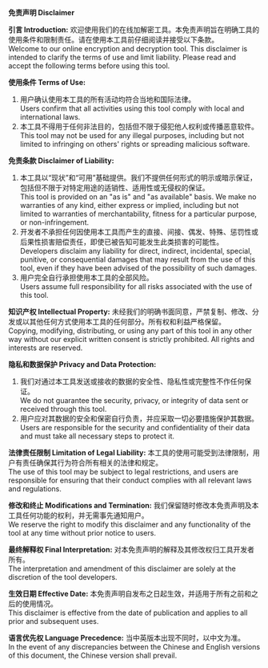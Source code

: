 **免责声明 Disclaimer**

**引言 Introduction:**
欢迎使用我们的在线加解密工具。本免责声明旨在明确工具的使用条件和限制责任。请在使用本工具前仔细阅读并接受以下条款。  
Welcome to our online encryption and decryption tool. This disclaimer is intended to clarify the terms of use and limit liability. Please read and accept the following terms before using this tool.

**使用条件 Terms of Use:**
1. 用户确认使用本工具的所有活动均符合当地和国际法律。  
   Users confirm that all activities using this tool comply with local and international laws.
2. 本工具不得用于任何非法目的，包括但不限于侵犯他人权利或传播恶意软件。  
   This tool may not be used for any illegal purposes, including but not limited to infringing on others' rights or spreading malicious software.

**免责条款 Disclaimer of Liability:**
1. 本工具以“现状”和“可用”基础提供。我们不提供任何形式的明示或暗示保证，包括但不限于对特定用途的适销性、适用性或无侵权的保证。  
   This tool is provided on an "as is" and "as available" basis. We make no warranties of any kind, either express or implied, including but not limited to warranties of merchantability, fitness for a particular purpose, or non-infringement.
2. 开发者不承担任何因使用本工具而产生的直接、间接、偶发、特殊、惩罚性或后果性损害赔偿责任，即使已被告知可能发生此类损害的可能性。  
   Developers disclaim any liability for direct, indirect, incidental, special, punitive, or consequential damages that may result from the use of this tool, even if they have been advised of the possibility of such damages.
3. 用户完全自行承担使用本工具的全部风险。  
   Users assume full responsibility for all risks associated with the use of this tool.

**知识产权 Intellectual Property:**
未经我们的明确书面同意，严禁复制、修改、分发或以其他任何方式使用本工具的任何部分。所有权和利益严格保留。  
Copying, modifying, distributing, or using any part of this tool in any other way without our explicit written consent is strictly prohibited. All rights and interests are reserved.

**隐私和数据保护 Privacy and Data Protection:**
1. 我们对通过本工具发送或接收的数据的安全性、隐私性或完整性不作任何保证。  
   We do not guarantee the security, privacy, or integrity of data sent or received through this tool.
2. 用户应对其数据的安全和保密自行负责，并应采取一切必要措施保护其数据。  
   Users are responsible for the security and confidentiality of their data and must take all necessary steps to protect it.

**法律责任限制 Limitation of Legal Liability:**
本工具的使用可能受到法律限制，用户有责任确保其行为符合所有相关的法律和规定。  
The use of this tool may be subject to legal restrictions, and users are responsible for ensuring that their conduct complies with all relevant laws and regulations.

**修改和终止 Modifications and Termination:**
我们保留随时修改本免责声明及本工具任何功能的权利，并无需事先通知用户。  
We reserve the right to modify this disclaimer and any functionality of the tool at any time without prior notice to users.

**最终解释权 Final Interpretation:**
对本免责声明的解释及其修改权归工具开发者所有。  
The interpretation and amendment of this disclaimer are solely at the discretion of the tool developers.

**生效日期 Effective Date:**
本免责声明自发布之日起生效，并适用于所有之前和之后的使用情况。  
This disclaimer is effective from the date of publication and applies to all prior and subsequent uses.

**语言优先权 Language Precedence:**
当中英版本出现不同时，以中文为准。  
In the event of any discrepancies between the Chinese and English versions of this document, the Chinese version shall prevail.

